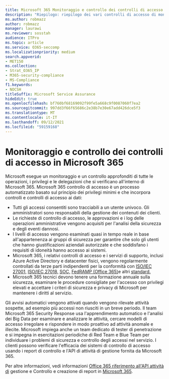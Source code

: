 ```yaml
---
title: Microsoft 365 Monitoraggio e controllo dei controlli di accesso
description: "Riepilogo: riepilogo dei vari controlli di accesso di monitoraggio e controllo disponibili all'interno Microsoft 365."
ms.author: robmazz
author: robmazz
manager: laurawi
ms.reviewer: sosstah
audience: ITPro
ms.topic: article
ms.service: O365-seccomp
ms.localizationpriority: medium
search.appverid:
- MET150
ms.collection:
- Strat_O365_IP
- M365-security-compliance
- MS-Compliance
f1.keywords:
- NOCSH
titleSuffix: Microsoft Service Assurance
hideEdit: true
ms.openlocfilehash: bf760bf68169092f99fe5a668c9f0087060f7ea2
ms.sourcegitcommit: 997dd3f66f65686c2e38b7e30e67add426dce5f3
ms.translationtype: MT
ms.contentlocale: it-IT
ms.lasthandoff: 09/12/2021
ms.locfileid: "59159168"
---
```

# <a name="monitoring-and-auditing-access-controls-in-microsoft-365"></a>Monitoraggio e controllo dei controlli di accesso in Microsoft 365

Microsoft esegue un monitoraggio e un controllo approfonditi di tutte le operazioni, i privilegi e le delegazioni che si verificano all'interno di Microsoft 365. Microsoft 365 controllo di accesso è un processo automatizzato basato sul principio dei privilegi minimi e che incorpora controlli e controlli di accesso ai dati:

- Tutti gli accessi consentiti sono tracciabili a un utente univoco. Gli amministratori sono responsabili della gestione dei contenuti dei clienti.
- Le richieste di controllo di accesso, le approvazioni e i log delle operazioni amministrative vengono acquisiti per l'analisi della sicurezza e degli eventi dannosi.
- I livelli di accesso vengono esaminati quasi in tempo reale in base all'appartenenza ai gruppi di sicurezza per garantire che solo gli utenti che hanno giustificazioni aziendali autorizzate e che soddisfano i requisiti di idoneità hanno accesso ai sistemi.
- Microsoft 365, i relativi controlli di accesso e i servizi di supporto, inclusi Azure Active Directory e datacenter fisici, vengono regolarmente controllati da terze parti indipendenti per la conformità con [ISO/IEC 27001,](https://www.microsoft.com/TrustCenter/Compliance/iso-iec-27001) [ISO/IEC 27018,](https://www.microsoft.com/TrustCenter/Compliance/iso-iec-27018) [SOC,](https://www.microsoft.com/TrustCenter/Compliance/SOC) [FedRAMP (Office 365)](https://www.microsoft.com/TrustCenter/Compliance/FedRAMP)e altri [standard.](https://www.microsoft.com/TrustCenter/Compliance?service=Office#Icons)
- Microsoft 365 tecnici devono tenere una formazione annuale sulla sicurezza, esaminare le procedure consigliate per l'accesso con privilegi elevati e accettare i criteri di sicurezza e privacy di Microsoft per mantenere i diritti al servizio.

Gli avvisi automatici vengono attivati quando vengono rilevate attività sospette, ad esempio più accessi non riusciti in un breve periodo. Il team Microsoft 365 Security Response usa l'apprendimento automatico e l'analisi dei Big Data per esaminare e analizzare le attività, cercare modelli di accesso irregolare e rispondere in modo proattivo ad attività anomale e illecite. Microsoft impiega anche un team dedicato di tester di penetrazione e si impegna in esercitazioni periodiche di Red Team e Blue Team per individuare i problemi di sicurezza e controllo degli accessi nel servizio. I clienti possono verificare l'efficacia dei sistemi di controllo di accesso usando i report di controllo e l'API di attività di gestione fornita da Microsoft 365.

Per altre informazioni, vedi informazioni [Office 365 riferimento all'API attività di](/office/office-365-management-api/office-365-management-activity-api-reference) gestione e Controllo e creazione di report in [Microsoft 365](assurance-auditing-and-reporting-overview.md).
